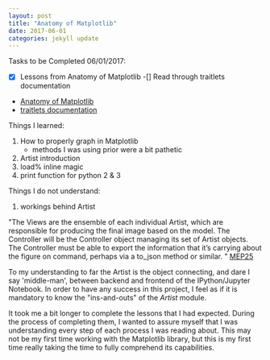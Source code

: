 ```yaml
---
layout: post
title: "Anatomy of Matplotlib"
date: 2017-06-01
categories: jekyll update
---
```

Tasks to be Completed 06/01/2017:
-[x] Lessons from Anatomy of Matplotlib
-[] Read through traitlets documentation

* [Anatomy of Matplotlib](https://github.com/WeatherGod/AnatomyOfMatplotlib)
* [traitlets documentation](http://traitlets.readthedocs.io/en/stable/index.html)

Things I learned:
1. How to properly graph in Matplotlib
    * methods I was using prior were a bit pathetic
2. Artist introduction
3. load% inline magic
4. print function for python 2 & 3

Things I do not understand:
1. workings behind Artist

"The Views are the ensemble of each individual Artist, which are responsible for producing the final image based on the model. The Controller will be the Controller object managing its set of Artist objects.
The Controller must be able to export the information that it’s carrying about the figure on command, perhaps via a to_json method or similar. "
[MEP25][MEP25]

To my understanding to far the Artist is the object connecting, and dare I say 'middle-man', between backend and frontend of the IPython/Jupyter Notebook.  In order to have any success in this project, I feel as if it is mandatory to know the "ins-and-outs" of the *Artist* module.

It took me a bit longer to complete the lessons that I had expected.  During the process of completing them, I wanted to assure myself that I was understanding every step of each process I was reading about.  This may not be my first time working with the Matplotlib library, but this is my first time really taking the time to fully comprehend its capabilities.

[MEP25]: [http://matplotlib.org/devel/MEP/MEP25.html]

